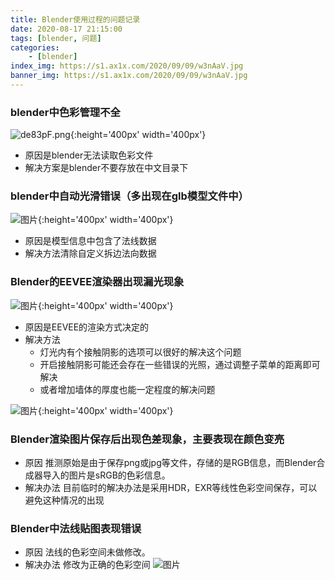 ```yaml
---
title: Blender使用过程的问题记录
date: 2020-08-17 21:15:00
tags: [blender, 问题]
categories: 
	- [blender]
index_img: https://s1.ax1x.com/2020/09/09/w3nAaV.jpg
banner_img: https://s1.ax1x.com/2020/09/09/w3nAaV.jpg
---
```





### blender中色彩管理不全 

![de83pF.png](https://s1.ax1x.com/2020/08/17/de83pF.png){:height='400px' width='400px'}
- 原因是blender无法读取色彩文件
- 解决方案是blender不要存放在中文目录下

### blender中自动光滑错误（多出现在glb模型文件中）

![图片](/api/project/7610139/files/21331122/imagePreview){:height='400px' width='400px'}
- 原因是模型信息中包含了法线数据
- 解决方法清除自定义拆边法向数据

### Blender的EEVEE渲染器出现漏光现象

![图片](/api/project/7610139/files/21347390/imagePreview){:height='400px' width='400px'}
- 原因是EEVEE的渲染方式决定的
- 解决方法
    - 灯光内有个接触阴影的选项可以很好的解决这个问题
    - 开启接触阴影可能还会存在一些错误的光照，通过调整子菜单的距离即可解决
    - 或者增加墙体的厚度也能一定程度的解决问题

![图片](/api/project/7610139/files/21347451/imagePreview){:height='400px' width='400px'}

### Blender渲染图片保存后出现色差现象，主要表现在颜色变亮

- 原因
    推测原始是由于保存png或jpg等文件，存储的是RGB信息，而Blender合成器导入的图片是sRGB的色彩信息。
- 解决办法
    目前临时的解决办法是采用HDR，EXR等线性色彩空间保存，可以避免这种情况的出现

### Blender中法线贴图表现错误

- 原因
    法线的色彩空间未做修改。
- 解决办法
    修改为正确的色彩空间
![图片](/api/project/7610139/files/21384529/imagePreview)
